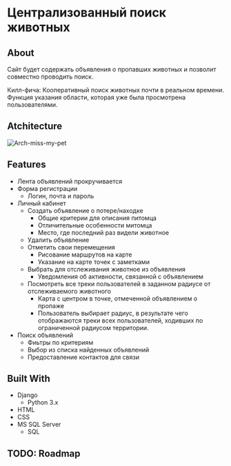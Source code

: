 # Централизованный поиск животных

## About

Сайт будет содержать объявления о пропавших животных и позволит совместно проводить поиск.

Килл-фича: Кооперативный поиск животных почти в реальном времени. Функция указания области, которая уже была просмотрена пользователями.

## Atchitecture

![Arch-miss-my-pet](https://user-images.githubusercontent.com/38362768/108393947-385e6980-7225-11eb-973a-e909aae8f22f.png)

## Features

- Лента объявлений прокручивается
- Форма регистрации
  - Логин, почта и пароль
- Личный кабинет
  - Создать объявление о потере/находке
    - Общие критерии для описания питомца
    - Отличительные особенности митомца
    - Место, где последний раз видели животное
  - Удалить объявление
  - Отметить свои перемещения
    - Рисование маршрутов на карте
    - Указание на карте точек с заметками
  - Выбрать для отслеживания животное из объявления
    - Уведомления об активности, связанной с объявлением
  - Посмотреть все треки пользователей в заданном радиусе от отслеживаемого животного
    - Карта с центром в точке, отмеченной объявлением о пропаже
    - Пользователь выбирает радиус, в результате чего отображаются треки всех пользователей, ходивших по ограниченной радиусом территории.
- Поиск объявлений
  - Фиьтры по критериям
  - Выбор из списка найденных объявлений
  - Предоставление контактов для связи

## Built With

- Django
  - Python 3.x
- HTML
- CSS
- MS SQL Server
  - SQL

## TODO: Roadmap
